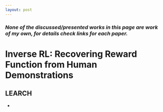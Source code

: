 ```yaml
---
layout: post
---
```

### *None of the discussed/presented works in this page are work of my own, for details check links for each paper.*


# Inverse RL: Recovering Reward Function from Human Demonstrations


## LEARCH

* 

<!-- <p align="center">
<img src="../images/cirl_framework.png" alt="CIRL Framework" width="85%"/>
</p> -->
